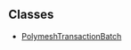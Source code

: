 ## Classes

- [PolymeshTransactionBatch](../../Classes/Base/PolymeshTransactionBatch/PolymeshTransactionBatch.md)
